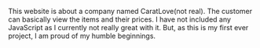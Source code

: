 This website is about a company named CaratLove(not real). The customer can basically view the items and their prices. I have not included any JavaScript as I currently not really great with it. But, as this is my first ever project, I am proud of my humble beginnings.
